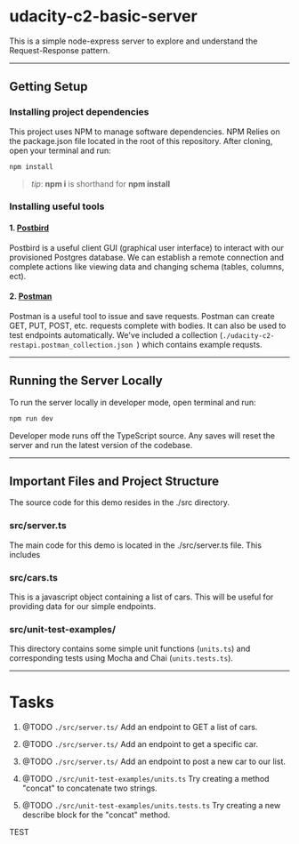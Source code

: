 # udacity-c2-basic-server

This is a simple node-express server to explore and understand the Request-Response pattern.

***
## Getting Setup

### Installing project dependencies

This project uses NPM to manage software dependencies. NPM Relies on the package.json file located in the root of this repository. After cloning, open your terminal and run:
```bash
npm install
```
>_tip_: **npm i** is shorthand for **npm install**

### Installing useful tools
#### 1. [Postbird](https://github.com/paxa/postbird)
Postbird is a useful client GUI (graphical user interface) to interact with our provisioned Postgres database. We can establish a remote connection and complete actions like viewing data and changing schema (tables, columns, ect).

#### 2. [Postman](https://www.getpostman.com/downloads/)
Postman is a useful tool to issue and save requests. Postman can create GET, PUT, POST, etc. requests complete with bodies. It can also be used to test endpoints automatically. We've included a collection (`./udacity-c2-restapi.postman_collection.json `) which contains example requsts.

***

## Running the Server Locally
To run the server locally in developer mode, open terminal and run:
```bash
npm run dev
```

Developer mode runs off the TypeScript source. Any saves will reset the server and run the latest version of the codebase. 

***
## Important Files and Project Structure

The source code for this demo resides in the ./src directory.

### src/server.ts
The main code for this demo is located in the ./src/server.ts file. This includes 

### src/cars.ts
This is a javascript object containing a list of cars. This will be useful for providing data for our simple endpoints.

### src/unit-test-examples/
This directory contains some simple unit functions (`units.ts`) and corresponding tests using Mocha and Chai (`units.tests.ts`).

***
# Tasks
1. @TODO `./src/server.ts/`
Add an endpoint to GET a list of cars.

2. @TODO `./src/server.ts/` 
Add an endpoint to get a specific car.

3. @TODO `./src/server.ts/` 
Add an endpoint to post a new car to our list.

4. @TODO `./src/unit-test-examples/units.ts`
Try creating a method "concat" to concatenate two strings.

5. @TODO `./src/unit-test-examples/units.tests.ts`
Try creating a new describe block for the "concat" method.

TEST

